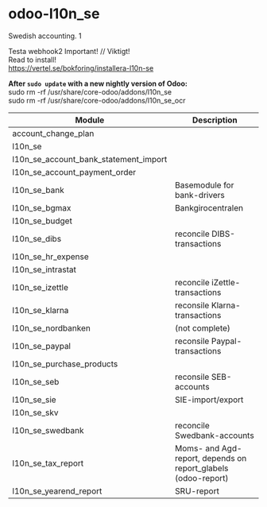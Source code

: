 # odoo-l10n_se
Swedish accounting.
1

Testa webhook2
Important! // Viktigt! <br>
Read to install!<br>
https://vertel.se/bokforing/installera-l10n-se

<b>After `sudo update` with a new nightly version of Odoo:</b> <br>
sudo rm -rf /usr/share/core-odoo/addons/l10n_se <br>
sudo rm -rf /usr/share/core-odoo/addons/l10n_se_ocr <br>



Module | Description
--- | --- 
account_change_plan 	|
l10n_se 	|
l10n_se_account_bank_statement_import 	|
l10n_se_account_payment_order 	|
l10n_se_bank | Basemodule for bank-drivers
l10n_se_bgmax |	Bankgirocentralen
l10n_se_budget |	
l10n_se_dibs | reconcile DIBS-transactions
l10n_se_hr_expense | 	
l10n_se_intrastat |	
l10n_se_izettle |	reconcile iZettle-transactions
l10n_se_klarna 	| reconsile Klarna-transactions
l10n_se_nordbanken | (not complete)
l10n_se_paypal 	| reconsile Paypal-transactions
l10n_se_purchase_products |	
l10n_se_seb 	| reconsile SEB-accounts
l10n_se_sie 	| SIE-import/export
l10n_se_skv 	|
l10n_se_swedbank | reconcile Swedbank-accounts
l10n_se_tax_report | Moms- and Agd-report, depends on report_glabels (odoo-report)
l10n_se_yearend_report | SRU-report
